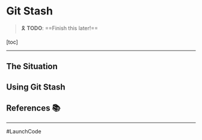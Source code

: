 # Git Stash

> :reminder_ribbon: **TODO**: ==Finish this later!==

[toc]

---

## The Situation

## Using Git Stash

## References :books:



---

#LaunchCode
